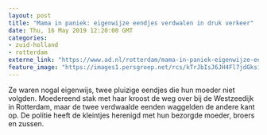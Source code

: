 ```yaml
---
layout: post
title: "Mama in paniek: eigenwijze eendjes verdwalen in druk verkeer"
date: Thu, 16 May 2019 12:20:00 GMT
categories: 
- zuid-holland 
- rotterdam 
externe_link: "https://www.ad.nl/rotterdam/mama-in-paniek-eigenwijze-eendjes-verdwalen-in-druk-verkeer~a7e416d6/"
feature_image: "https://images1.persgroep.net/rcs/kTrJbIsJ6JH4Fl7jdGksiUAmxxA/diocontent/148512189/_fitwidth/400/?appId=21791a8992982cd8da851550a453bd7f&quality=0.7"
---
```


Ze waren nogal eigenwijs, twee pluizige eendjes die hun moeder niet volgden. Moedereend stak met haar kroost de weg over bij de Westzeedijk in Rotterdam, maar de twee verdwaalde eenden waggelden de andere kant op. De politie heeft de kleintjes herenigd met hun bezorgde moeder, broers en zussen.
